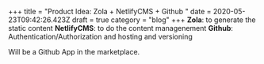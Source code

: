 +++
title = "Product Idea: Zola + NetlifyCMS + Github "
date = 2020-05-23T09:42:26.423Z
draft = true
category = "blog"
+++
**Zola**: to generate the static content
**NetlifyCMS**: to do the content managenement
**Github**: Authentication/Authorization and hosting and versioning

Will be a Github App in the marketplace.
